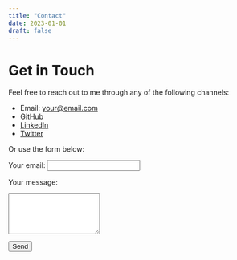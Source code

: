 ```yaml
---
title: "Contact"
date: 2023-01-01
draft: false
---
```


# Get in Touch

Feel free to reach out to me through any of the following channels:

- Email: [your@email.com](mailto:your@email.com)
- [GitHub](https://github.com/yourusername)
- [LinkedIn](https://linkedin.com/in/yourusername)
- [Twitter](https://twitter.com/yourusername)

Or use the form below:

<form action="https://formspree.io/f/your-form-id" method="POST">
  <label for="email">Your email:</label>
  <input type="email" name="email" id="email" required>
  
  <label for="message">Your message:</label>
  <textarea name="message" id="message" rows="5" required></textarea>
  
  <button type="submit">Send</button>
</form>
